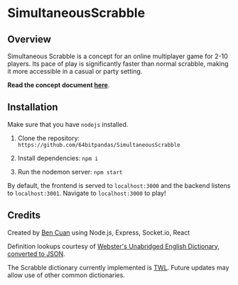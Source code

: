 # SimultaneousScrabble

## Overview
Simultaneous Scrabble is a concept for an online multiplayer game for 2-10 players. Its pace of play is significantly faster than normal scrabble, making it more accessible in a casual or party setting.

**Read the concept document [here](https://notes.bencuan.me/Simultaneous-Scrabble-e70060f6d6954efe9b7cdcd962b05bd4)**.

## Installation

Make sure that you have `nodejs` installed.

1. Clone the repository: `https://github.com/64bitpandas/SimultaneousScrabble`

2. Install dependencies: `npm i`

3. Run the nodemon server: `npm start`

By default, the frontend is served to `localhost:3000` and the backend listens to `localhost:3001`. Navigate to `localhost:3000` to play!

## Credits

Created by [Ben Cuan](https://bencuan.me) using Node.js, Express, Socket.io, React

Definition lookups courtesy of [Webster's Unabridged English Dictionary, converted to JSON](https://github.com/matthewreagan/WebstersEnglishDictionary).

The Scrabble dictionary currently implemented is [TWL](https://www.wordgamedictionary.com/twl06/download/twl06.txt). Future updates may allow use of other common dictionaries.

